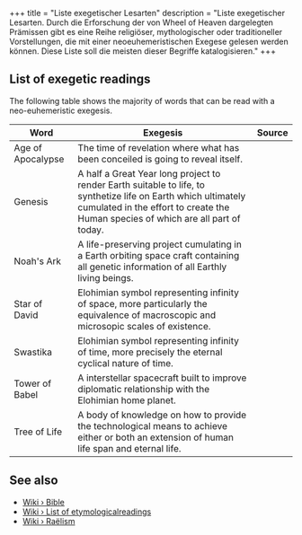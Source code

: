 +++
title = "Liste exegetischer Lesarten"
description = "Liste exegetischer Lesarten. Durch die Erforschung der von Wheel of Heaven dargelegten Prämissen gibt es eine Reihe religiöser, mythologischer oder traditioneller Vorstellungen, die mit einer neoeuhemeristischen Exegese gelesen werden können. Diese Liste soll die meisten dieser Begriffe katalogisieren."
+++

## List of exegetic readings

The following table shows the majority of words that can be read with a neo-euhemeristic exegesis.

| Word                  | Exegesis                                                | Source                                         |
|-----------------------|---------------------------------------------------------|------------------------------------------------|
| Age of Apocalypse     | The time of revelation where what has been conceiled is going to reveal itself. | |
| Genesis               | A half a Great Year long project to render Earth suitable to life, to synthetize life on Earth which ultimately cumulated in the effort to create the Human species of which are all part of today. | |
| Noah's Ark            | A life-preserving project cumulating in a Earth orbiting space craft containing all genetic information of all Earthly living beings. | |
| Star of David         | Elohimian symbol representing infinity of space, more particularly the equivalence of macroscopic and microsopic scales of existence. | |
| Swastika              | Elohimian symbol representing infinity of time, more precisely the eternal cyclical nature of time. | |
| Tower of Babel        | A interstellar spacecraft built to improve diplomatic relationship with the Elohimian home planet. | |
| Tree of Life          | A body of knowledge on how to provide the technological means to achieve either or both an extension of human life span and eternal life. | |

## See also

- [Wiki › Bible](../../wiki/bible/)
- [Wiki › List of etymologicalreadings](../../wiki/list-of-etymological-readings/)
- [Wiki › Raëlism](../../wiki/raelism/)